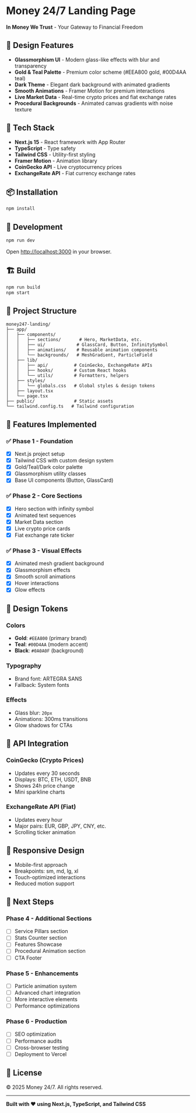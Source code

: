 # Money 24/7 Landing Page

**In Money We Trust** - Your Gateway to Financial Freedom

## 🎨 Design Features

- **Glassmorphism UI** - Modern glass-like effects with blur and transparency
- **Gold & Teal Palette** - Premium color scheme (#EEA800 gold, #00D4AA teal)
- **Dark Theme** - Elegant dark background with animated gradients
- **Smooth Animations** - Framer Motion for premium interactions
- **Live Market Data** - Real-time crypto prices and fiat exchange rates
- **Procedural Backgrounds** - Animated canvas gradients with noise texture

## 🚀 Tech Stack

- **Next.js 15** - React framework with App Router
- **TypeScript** - Type safety
- **Tailwind CSS** - Utility-first styling
- **Framer Motion** - Animation library
- **CoinGecko API** - Live cryptocurrency prices
- **ExchangeRate API** - Fiat currency exchange rates

## 📦 Installation

```bash
npm install
```

## 🏃 Development

```bash
npm run dev
```

Open [http://localhost:3000](http://localhost:3000) in your browser.

## 🏗️ Build

```bash
npm run build
npm start
```

## 📁 Project Structure

```
money247-landing/
├── app/
│   ├── components/
│   │   ├── sections/       # Hero, MarketData, etc.
│   │   ├── ui/            # GlassCard, Button, InfinitySymbol
│   │   ├── animations/    # Reusable animation components
│   │   └── backgrounds/   # MeshGradient, ParticleField
│   ├── lib/
│   │   ├── api/          # CoinGecko, ExchangeRate APIs
│   │   ├── hooks/        # Custom React hooks
│   │   └── utils/        # Formatters, helpers
│   ├── styles/
│   │   └── globals.css   # Global styles & design tokens
│   ├── layout.tsx
│   └── page.tsx
├── public/               # Static assets
└── tailwind.config.ts   # Tailwind configuration
```

## 🎯 Features Implemented

### ✅ Phase 1 - Foundation
- [x] Next.js project setup
- [x] Tailwind CSS with custom design system
- [x] Gold/Teal/Dark color palette
- [x] Glassmorphism utility classes
- [x] Base UI components (Button, GlassCard)

### ✅ Phase 2 - Core Sections
- [x] Hero section with infinity symbol
- [x] Animated text sequences
- [x] Market Data section
- [x] Live crypto price cards
- [x] Fiat exchange rate ticker

### ✅ Phase 3 - Visual Effects
- [x] Animated mesh gradient background
- [x] Glassmorphism effects
- [x] Smooth scroll animations
- [x] Hover interactions
- [x] Glow effects

## 🎨 Design Tokens

### Colors
- **Gold**: `#EEA800` (primary brand)
- **Teal**: `#00D4AA` (modern accent)
- **Black**: `#0A0A0F` (background)

### Typography
- Brand font: ARTEGRA SANS
- Fallback: System fonts

### Effects
- Glass blur: `20px`
- Animations: 300ms transitions
- Glow shadows for CTAs

## 🔄 API Integration

### CoinGecko (Crypto Prices)
- Updates every 30 seconds
- Displays: BTC, ETH, USDT, BNB
- Shows 24h price change
- Mini sparkline charts

### ExchangeRate API (Fiat)
- Updates every hour
- Major pairs: EUR, GBP, JPY, CNY, etc.
- Scrolling ticker animation

## 📱 Responsive Design

- Mobile-first approach
- Breakpoints: sm, md, lg, xl
- Touch-optimized interactions
- Reduced motion support

## 🌟 Next Steps

### Phase 4 - Additional Sections
- [ ] Service Pillars section
- [ ] Stats Counter section
- [ ] Features Showcase
- [ ] Procedural Animation section
- [ ] CTA Footer

### Phase 5 - Enhancements
- [ ] Particle animation system
- [ ] Advanced chart integration
- [ ] More interactive elements
- [ ] Performance optimizations

### Phase 6 - Production
- [ ] SEO optimization
- [ ] Performance audits
- [ ] Cross-browser testing
- [ ] Deployment to Vercel

## 📄 License

© 2025 Money 24/7. All rights reserved.

---

**Built with ❤️ using Next.js, TypeScript, and Tailwind CSS**
